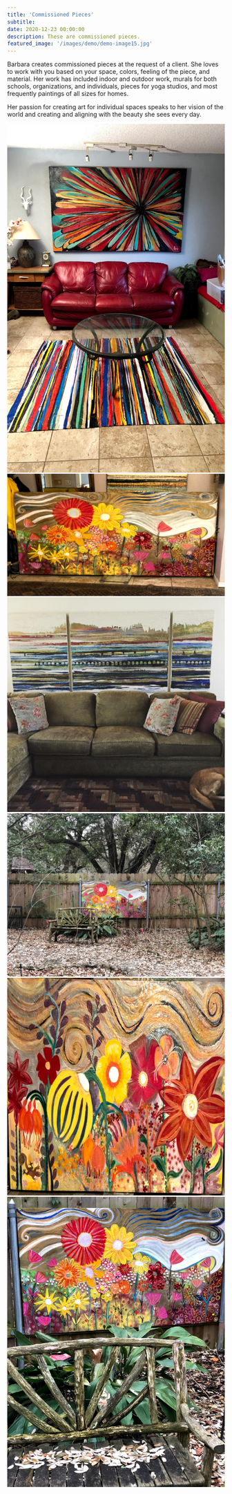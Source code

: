 ```yaml
---
title: 'Commissioned Pieces'
subtitle:
date: 2020-12-23 00:00:00
description: These are commissioned pieces.
featured_image: '/images/demo/demo-image15.jpg'
---
```



Barbara creates commissioned pieces at the request of a client. She loves to work with you based on your space, colors, feeling of the piece, and material. Her work has included indoor and outdoor work, murals for both schools, organizations, and individuals, pieces for yoga studios, and most frequently paintings of all sizes for homes. 

Her passion for creating art for individual spaces speaks to her vision of the world and creating and aligning with the beauty she sees every day. 


<div class="gallery" data-columns="3">
	<img src="/images/demo/portrait_commission.jpg">
	<img src="/images/demo/landscape_commission.jpg">
	<img src="/images/demo/square3_commission.jpg">
	<img src="/images/demo/square2_commission.jpg">
	<img src="/images/demo/square_commission.jpg">
	<img src="/images/demo/portrait2_commission.jpg">
</div>